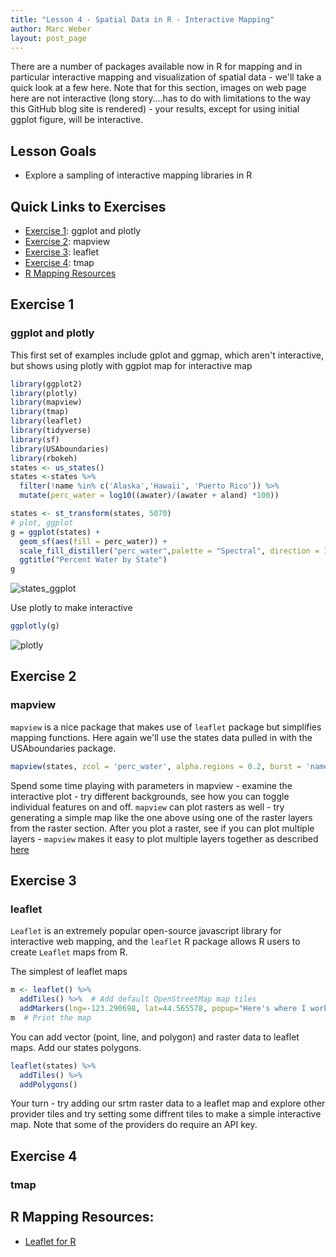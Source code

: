 ```yaml
---
title: "Lesson 4 - Spatial Data in R - Interactive Mapping"
author: Marc Weber
layout: post_page
---
```


There are a number of packages available now in R for mapping and in particular interactive mapping and visualization of spatial data - we'll take a quick look at a few here. Note that for this section, images on web page here are not interactive (long story....has to do with limitations to the way this GitHub blog site is rendered) - your results, except for using initial ggplot figure, will be interactive.



## Lesson Goals
- Explore a sampling of interactive mapping libraries in R

## Quick Links to Exercises
- [Exercise 1](#exercise-1): ggplot and plotly
- [Exercise 2](#exercise-2): mapview
- [Exercise 3](#exercise-3): leaflet
- [Exercise 4](#exercise-4): tmap
- [R Mapping Resources](#R-Mapping-Resources)

## Exercise 1
### ggplot and plotly

This first set of examples include gplot and ggmap, which aren't interactive, but shows using plotly with ggplot map for interactive map
```r
library(ggplot2)
library(plotly)
library(mapview)
library(tmap)
library(leaflet)
library(tidyverse)
library(sf)
library(USAboundaries)
library(rbokeh)
states <- us_states()
states <-states %>%
  filter(!name %in% c('Alaska','Hawaii', 'Puerto Rico')) %>%
  mutate(perc_water = log10((awater)/(awater + aland) *100))

states <- st_transform(states, 5070)
# plot, ggplot
g = ggplot(states) +
  geom_sf(aes(fill = perc_water)) +
  scale_fill_distiller("perc_water",palette = "Spectral", direction = 1) +
  ggtitle("Percent Water by State")
g
```

![states_ggplot](/AWRA_GIS_R_Workshop/figure/states_ggplot.png)


Use plotly to make interactive
```r
ggplotly(g)
```
![plotly](/AWRA_GIS_R_Workshop/figure/plotly.png)



## Exercise 2
### mapview
`mapview` is a nice package that makes use of `leaflet` package but simplifies mapping functions.  Here again we'll use the states data pulled in with the USAboundaries package. 

```r
mapview(states, zcol = 'perc_water', alpha.regions = 0.2, burst = 'name')
```

Spend some time playing with parameters in mapview - examine the interactive plot - try different backgrounds, see how you can toggle individual features on and off.  `mapview` can plot rasters as well - try generating a simple map like the one above using one of the raster layers from the raster section.  After you plot a raster, see if you can plot multiple layers - `mapview` makes it easy to plot multiple layers together as described [here](https://github.com/r-spatial/mapview/blob/develop/vignettes/articles/mapview_02-advanced.Rmd)


## Exercise 3
### leaflet
`Leaflet` is an extremely popular open-source javascript library for interactive web mapping, and the `leaflet` R package allows R users to create `Leaflet` maps from R.

The simplest of leaflet maps
```r
m <- leaflet() %>%
  addTiles() %>%  # Add default OpenStreetMap map tiles
  addMarkers(lng=-123.290698, lat=44.565578, popup="Here's where I work")
m  # Print the map
```

You can add vector (point, line, and polygon) and raster data to leaflet maps.  Add our states polygons.
```r
leaflet(states) %>%
  addTiles() %>%
  addPolygons()
```

Your turn - try adding our srtm raster data to a leaflet map and explore other provider tiles and try setting some diffrent tiles to make a simple interactive map. Note that some of the providers do require an API key.

## Exercise 4
### tmap





## R Mapping Resources<a name="#R-Mapping-Resources"></a>:

- [Leaflet for R](https://rstudio.github.io/leaflet/)



